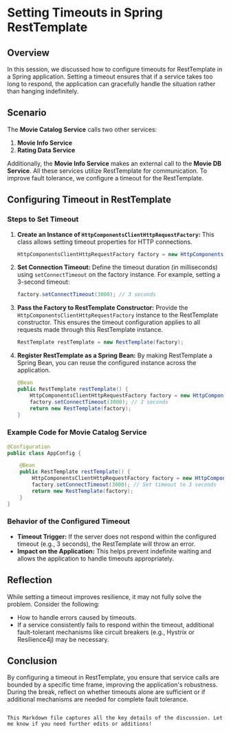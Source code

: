 # Setting Timeouts in Spring RestTemplate

## Overview
In this session, we discussed how to configure timeouts for RestTemplate in a Spring application. Setting a timeout ensures that if a service takes too long to respond, the application can gracefully handle the situation rather than hanging indefinitely.

## Scenario
The **Movie Catalog Service** calls two other services:
1. **Movie Info Service**
2. **Rating Data Service**

Additionally, the **Movie Info Service** makes an external call to the **Movie DB Service**. All these services utilize RestTemplate for communication. To improve fault tolerance, we configure a timeout for the RestTemplate.

## Configuring Timeout in RestTemplate

### Steps to Set Timeout

1. **Create an Instance of `HttpComponentsClientHttpRequestFactory`:**
   This class allows setting timeout properties for HTTP connections.

   ```java
   HttpComponentsClientHttpRequestFactory factory = new HttpComponentsClientHttpRequestFactory();
   ```

2. **Set Connection Timeout:**
   Define the timeout duration (in milliseconds) using `setConnectTimeout` on the factory instance. For example, setting a 3-second timeout:

   ```java
   factory.setConnectTimeout(3000); // 3 seconds
   ```

3. **Pass the Factory to RestTemplate Constructor:**
   Provide the `HttpComponentsClientHttpRequestFactory` instance to the RestTemplate constructor. This ensures the timeout configuration applies to all requests made through this RestTemplate instance.

   ```java
   RestTemplate restTemplate = new RestTemplate(factory);
   ```

4. **Register RestTemplate as a Spring Bean:**
   By making RestTemplate a Spring Bean, you can reuse the configured instance across the application.

   ```java
   @Bean
   public RestTemplate restTemplate() {
       HttpComponentsClientHttpRequestFactory factory = new HttpComponentsClientHttpRequestFactory();
       factory.setConnectTimeout(3000); // 3 seconds
       return new RestTemplate(factory);
   }
   ```

### Example Code for Movie Catalog Service

```java
@Configuration
public class AppConfig {

    @Bean
    public RestTemplate restTemplate() {
        HttpComponentsClientHttpRequestFactory factory = new HttpComponentsClientHttpRequestFactory();
        factory.setConnectTimeout(3000); // Set timeout to 3 seconds
        return new RestTemplate(factory);
    }
}
```

### Behavior of the Configured Timeout
- **Timeout Trigger:** If the server does not respond within the configured timeout (e.g., 3 seconds), the RestTemplate will throw an error.
- **Impact on the Application:** This helps prevent indefinite waiting and allows the application to handle timeouts appropriately.

## Reflection
While setting a timeout improves resilience, it may not fully solve the problem. Consider the following:
- How to handle errors caused by timeouts.
- If a service consistently fails to respond within the timeout, additional fault-tolerant mechanisms like circuit breakers (e.g., Hystrix or Resilience4j) may be necessary.

## Conclusion
By configuring a timeout in RestTemplate, you ensure that service calls are bounded by a specific time frame, improving the application's robustness. During the break, reflect on whether timeouts alone are sufficient or if additional mechanisms are needed for complete fault tolerance.
```

This Markdown file captures all the key details of the discussion. Let me know if you need further edits or additions!
